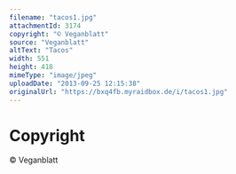 ```yaml
---
filename: "tacos1.jpg"
attachmentId: 3174
copyright: "© Veganblatt"
source: "Veganblatt"
altText: "Tacos"
width: 551
height: 418
mimeType: "image/jpeg"
uploadDate: "2013-09-25 12:15:38"
originalUrl: "https://bxq4fb.myraidbox.de/i/tacos1.jpg"
---
```


# Copyright

© Veganblatt
